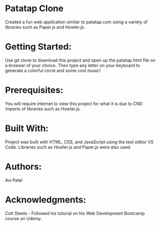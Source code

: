 # Patatap Clone

Created a fun web application similar to patatap.com using a variety of libraries such as Paper.js and Howler.js. 

# Getting Started: 

Use git clone to download this project and open up the patatap.html file on a browser of your choice. Then type any letter on your keyboard to generate a colorful circle and some cool music!

# Prerequisites: 

You will require internet to view this project for what it is due to CND imports of libraries such as Howler.js.

# Built With: 

Project was built with HTML, CSS, and JavaScript using the text editor VS Code. Libraries such as Howler.js and Paper.js were also used.

# Authors: 

Avi Patel

# Acknowledgments: 

Colt Steele - Followed his tutorial on his Web Development Bootcamp course on Udemy. 

